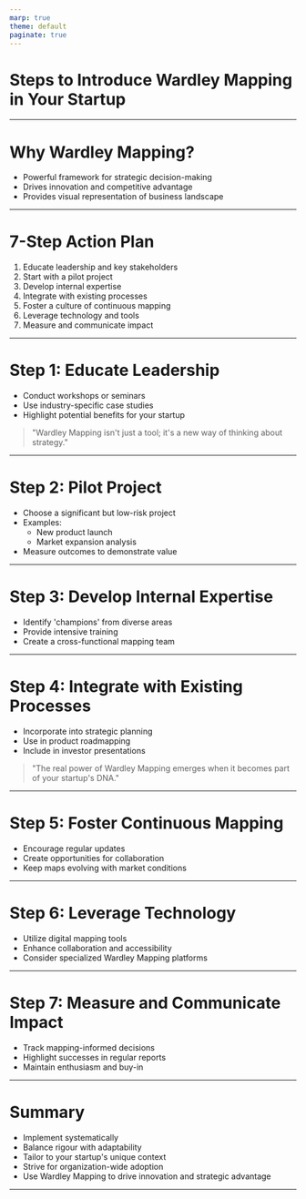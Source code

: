 ```yaml
---
marp: true
theme: default
paginate: true
---
```


# Steps to Introduce Wardley Mapping in Your Startup

---

# Why Wardley Mapping?

- Powerful framework for strategic decision-making
- Drives innovation and competitive advantage
- Provides visual representation of business landscape

---

# 7-Step Action Plan

1. Educate leadership and key stakeholders
2. Start with a pilot project
3. Develop internal expertise
4. Integrate with existing processes
5. Foster a culture of continuous mapping
6. Leverage technology and tools
7. Measure and communicate impact

---

# Step 1: Educate Leadership

- Conduct workshops or seminars
- Use industry-specific case studies
- Highlight potential benefits for your startup

> "Wardley Mapping isn't just a tool; it's a new way of thinking about strategy."

---

# Step 2: Pilot Project

- Choose a significant but low-risk project
- Examples:
  - New product launch
  - Market expansion analysis
- Measure outcomes to demonstrate value

---

# Step 3: Develop Internal Expertise

- Identify 'champions' from diverse areas
- Provide intensive training
- Create a cross-functional mapping team

---

# Step 4: Integrate with Existing Processes

- Incorporate into strategic planning
- Use in product roadmapping
- Include in investor presentations

> "The real power of Wardley Mapping emerges when it becomes part of your startup's DNA."

---

# Step 5: Foster Continuous Mapping

- Encourage regular updates
- Create opportunities for collaboration
- Keep maps evolving with market conditions

---

# Step 6: Leverage Technology

- Utilize digital mapping tools
- Enhance collaboration and accessibility
- Consider specialized Wardley Mapping platforms

---

# Step 7: Measure and Communicate Impact

- Track mapping-informed decisions
- Highlight successes in regular reports
- Maintain enthusiasm and buy-in

---

# Summary

- Implement systematically
- Balance rigour with adaptability
- Tailor to your startup's unique context
- Strive for organization-wide adoption
- Use Wardley Mapping to drive innovation and strategic advantage

---